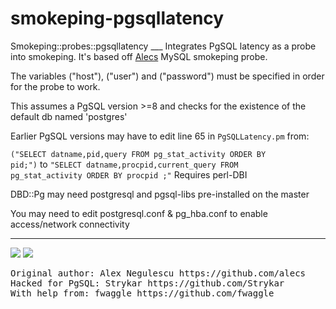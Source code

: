 <h1>smokeping-pgsqllatency</h1>
Smokeping::probes::pgsqllatency
___
Integrates PgSQL latency as a probe into smokeping. It's based off <a href="https://github.com/alecs/smokeping-plugins">Alecs</a> MySQL smokeping probe.

The variables ("host"), ("user") and ("password") must be specified in order for the probe to work.

This assumes a PgSQL version >=8 and checks for the existence of the default db named 'postgres'

Earlier PgSQL versions may have to edit line 65 in <code>PgSQLLatency.pm</code> from:

<code>("SELECT datname,pid,query FROM pg_stat_activity ORDER BY pid;")</code>
to
<code>"SELECT datname,procpid,current_query FROM pg_stat_activity ORDER BY procpid ;"</code>
Requires perl-DBI

DBD::Pg may need postgresql and pgsql-libs pre-installed on the master

You may need to edit postgresql.conf & pg_hba.conf to enable access/network connectivity

___
<img src="https://dl.dropboxusercontent.com/u/314525/PT4_DB_mini.png">
<img src="https://dl.dropboxusercontent.com/u/314525/Slack14_DB_mini.png">

<pre>
Original author: Alex Negulescu https://github.com/alecs
Hacked for PgSQL: Strykar https://github.com/Strykar
With help from: fwaggle https://github.com/fwaggle
</pre>
